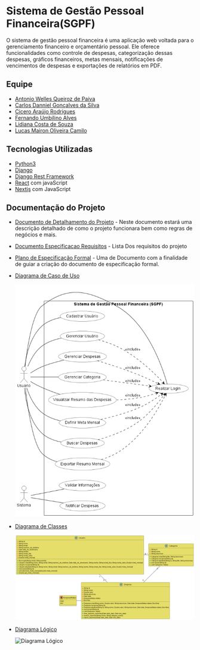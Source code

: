 # Sistema de Gestão Pessoal Financeira(SGPF)
O sistema de gestão pessoal financeira é uma aplicação web voltada para o gerenciamento financeiro e orçamentário pessoal. Ele oferece funcionalidades como controle de despesas, categorização dessas despesas, gráficos financeiros, metas mensais, notificações de vencimentos de despesas e exportações de relatórios em PDF.

## Equipe
- [Antonio Welles Queiroz de Paiva](https://github.com/wellespaiva-dev)
- [Carlos Danniel Gonçalves da Silva](https://github.com/cdanniel2002)
- [Cicero Araújo Rodrigues](https://github.com/ciceroa77)
- [Fernando Umbilino Alves](https://github.com/fernandoalvess)
- [Lidiana Costa de Souza](https://github.com/Lidianacosta)
- [Lucas Mairon Oliveira Camilo](https://github.com/LucasMairon)

## Tecnologias Utilizadas
- [Python3](https://www.python.org/)
- [Django](https://www.djangoproject.com/)
- [Django Rest Framework](https://www.django-rest-framework.org/)
- [React](https://react.dev/) com javaScript
- [Nextjs](https://nextjs.org/) com JavaScript


## Documentação do Projeto
- [Documento de Detalhamento do Projeto](https://github.com/LucasMairon/Sistema_de_Gestao_Pessoal_Financeira/blob/main/documents/Documento_Detalhamento_Projeto.pdf) - Neste documento estará uma descrição detalhado de como o projeto funcionara bem como regras de negócios e mais.

- [Documento Especificacao Requisitos](https://github.com/LucasMairon/Sistema_de_Gestao_Pessoal_Financeira/blob/main/documents/Documento_Especificacao_Requisitos.pdf) - Lista Dos requisitos do projeto

- [Plano de Especificação Formal](https://github.com/LucasMairon/Sistema_de_Gestao_Pessoal_Financeira/blob/main/documents/Plano_Para_a_Especifica%C3%A7%C3%A3o_Formal.pdf) - Uma de Documento com a finalidade de guiar a criação do documento de especificação formal.

- [Diagrama de Caso de Uso](https://github.com/LucasMairon/Sistema_de_Gestao_Pessoal_Financeira/blob/main/documents/use_case_diagram/diagrama_caso_de_uso.png)

    ![Diagrama de Caso de Uso](documents/use_case_diagram/diagrama_caso_de_uso.png)

- [Diagrama de Classes](https://github.com/LucasMairon/Sistema_de_Gestao_Pessoal_Financeira/blob/main/documents/class_diagram/Diagrama%20de%20classes.png)

    ![Diagrama de Classes](documents/class_diagram/Diagrama%20de%20classes.png)

- [Diagrama Lógico](https://github.com/LucasMairon/Sistema_de_Gestao_Pessoal_Financeira/blob/main/documents/logic_diagram/Diagrama%20L%C3%B3gico.png)

    ![Diagrama Lógico](documents/logic_diagram/Diagrama%20L%C3%B3gico.png)
